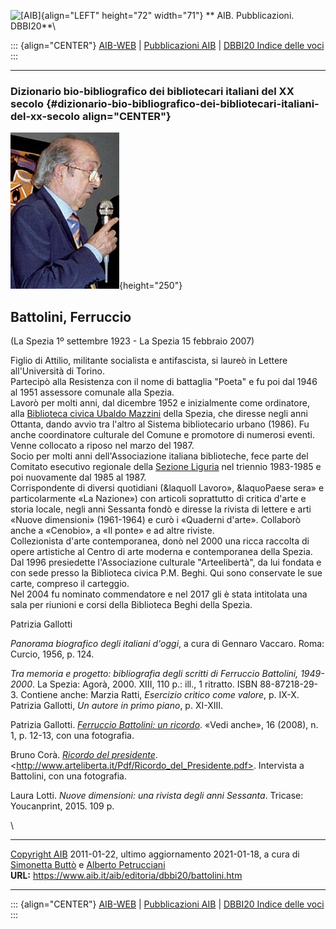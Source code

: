 ![\[AIB\]](/aib/wi/aibv72.gif){align="LEFT" height="72" width="71"}
** AIB. Pubblicazioni. DBBI20**\

::: {align="CENTER"}
[AIB-WEB](/) \| [Pubblicazioni AIB](/pubblicazioni/) \| [DBBI20 Indice
delle voci](dbbi20.htm)
:::

------------------------------------------------------------------------

### Dizionario bio-bibliografico dei bibliotecari italiani del XX secolo {#dizionario-bio-bibliografico-dei-bibliotecari-italiani-del-xx-secolo align="CENTER"}

![\[Ritratto\]](battolini.jpg){height="250"}

## Battolini, Ferruccio

(La Spezia 1º settembre 1923 - La Spezia 15 febbraio 2007)

Figlio di Attilio, militante socialista e antifascista, si laureò in
Lettere all\'Università di Torino.\
Partecipò alla Resistenza con il nome di battaglia \"Poeta\" e fu poi
dal 1946 al 1951 assessore comunale alla Spezia.\
Lavorò per molti anni, dal dicembre 1952 e inizialmente come ordinatore,
alla [Biblioteca civica Ubaldo Mazzini](/aib/stor/teche/sp-civ.htm)
della Spezia, che diresse negli anni Ottanta, dando avvio tra l\'altro
al Sistema bibliotecario urbano (1986). Fu anche coordinatore culturale
del Comune e promotore di numerosi eventi. Venne collocato a riposo nel
marzo del 1987.\
Socio per molti anni dell\'Associazione italiana biblioteche, fece parte
del Comitato esecutivo regionale della [Sezione
Liguria](/aib/stor/sezioni/lig.htm) nel triennio 1983-1985 e poi
nuovamente dal 1985 al 1987.\
Corrispondente di diversi quotidiani (&laquoIl Lavoro», &laquoPaese
sera» e particolarmente «La Nazione») con articoli soprattutto di
critica d\'arte e storia locale, negli anni Sessanta fondò e diresse la
rivista di lettere e arti «Nuove dimensioni» (1961-1964) e curò i
«Quaderni d\'arte». Collaborò anche a «Cenobio», a «Il ponte» e ad altre
riviste.\
Collezionista d\'arte contemporanea, donò nel 2000 una ricca raccolta di
opere artistiche al Centro di arte moderna e contemporanea della
Spezia.\
Dal 1996 presiedette l\'Associazione culturale \"Arteelibertà\", da lui
fondata e con sede presso la Biblioteca civica P.M. Beghi. Qui sono
conservate le sue carte, compreso il carteggio.\
Nel 2004 fu nominato commendatore e nel 2017 gli è stata intitolata una
sala per riunioni e corsi della Biblioteca Beghi della Spezia.

Patrizia Gallotti

*Panorama biografico degli italiani d\'oggi*, a cura di Gennaro Vaccaro.
Roma: Curcio, 1956, p. 124.

*Tra memoria e progetto: bibliografia degli scritti di Ferruccio
Battolini, 1949-2000*. La Spezia: Agorà, 2000. XIII, 110 p.: ill., 1
ritratto. ISBN 88-87218-29-3. Contiene anche: Marzia Ratti, *Esercizio
critico come valore*, p. IX-X. Patrizia Gallotti, *Un autore in primo
piano*, p. XI-XIII.

Patrizia Gallotti. [*Ferruccio Battolini: un
ricordo*](http://www.csb-scpo.unige.it/aib/va08_1.pdf). «Vedi anche», 16
(2008), n. 1, p. 12-13, con una fotografia.

Bruno Corà. [*Ricordo del
presidente*](http://www.arteliberta.it/Pdf/Ricordo_del_Presidente.pdf).
\<http://www.arteliberta.it/Pdf/Ricordo_del_Presidente.pdf>. Intervista
a Battolini, con una fotografia.

Laura Lotti. *Nuove dimensioni: una rivista degli anni Sessanta*.
Tricase: Youcanprint, 2015. 109 p.

\

------------------------------------------------------------------------

[Copyright AIB](/su-questo-sito/dichiarazione-di-copyright-aib-web/)
2011-01-22, ultimo aggiornamento 2021-01-18, a cura di [Simonetta
Buttò](/aib/redazione3.htm) e [Alberto
Petrucciani](/su-questo-sito/redazione-aib-web/)\
**URL:** https://www.aib.it/aib/editoria/dbbi20/battolini.htm

------------------------------------------------------------------------

::: {align="CENTER"}
[AIB-WEB](/) \| [Pubblicazioni AIB](/pubblicazioni/) \| [DBBI20 Indice
delle voci](dbbi20.htm)
:::
